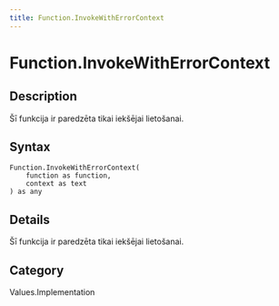 ```yaml
---
title: Function.InvokeWithErrorContext
---
```


# Function.InvokeWithErrorContext


## Description

Šī funkcija ir paredzēta tikai iekšējai lietošanai.


## Syntax

```powerquery
Function.InvokeWithErrorContext(
    function as function,
    context as text
) as any
```


## Details

Šī funkcija ir paredzēta tikai iekšējai lietošanai.



## Category
Values.Implementation
